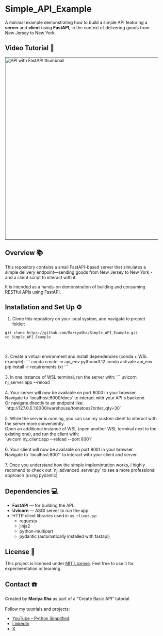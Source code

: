 # Simple_API_Example
A minimal example demonstrating how to build a simple API featuring a **server** and **client** using **FastAPI**, in the context of delivering goods from New Jersey to New York.

## Video Tutorial 🎥
<a href="" target="_blank"><img width="600" alt="API with FastAPI thumbnail" src="https://github.com/user-attachments/assets/5ed594f6-943d-4700-aee8-b6861e9ec12e" /></a>

## Overview 📚

This repository contains a small FastAPI-based server that simulates a simple delivery endpoint—sending goods from New Jersey to New York - and a client script to interact with it.

It is intended as a hands-on demonstration of building and consuming RESTful APIs using FastAPI.

## Installation and Set Up ⚙️

1. Clone this repository on your local system, and navigate to project folder:
```
git clone https://github.com/MariyaSha/Simple_API_Example.git
cd Simple_API_Example
```
<br>
<br>
2. Create a virtual environment and install dependencies (conda + WSL example):
```
conda create -n api_env python=3.12
conda activate api_env
pip install -r requirements.txt
```
<br>
<br>
3. In one instance of WSL terminal, run the server with:
```
uvicorn nj_server:app --reload
```
<br>
<br>
4. Your server will now be available on port 8000 in your browser. 
<br>
Navigate to `localhost:8000/docs` to interact with your API's backend.
<br>
Or navigate directly to an endpoint like: 
<br>
`http://127.0.0.1:8000/warehouse/tomatoes?order_qty=30`
<br>
<br>
5. While the server is running, you can use my custom client to interact with the server more conveniently.
<br>
Open an additional instance of WSL (open another WSL terminal next to the existing one), and run the client with:
<br>
`uvicorn ny_client:app --reload --port 8001`
<br>
<br>
6. Your client will now be available on port 8001 in your browser.
<br>
Navigate to `localhost:8001` to interact with your client and server.
<br>
<br>
7. Once you understand how the simple implemintation works, I highly recomend to check out `nj_advanced_server.py` to see a more professional approach (using pydantic)

## Dependencies 💻
- **FastAPI** — for building the API.
- **Uvicorn** — ASGI server to run the app.
- HTTP client libraries used in `ny_client.py`: 
    - requests
    - jinja2
    - python-multipart
    - pydantic (automatically installed with fastapi)
    
## License 📜

This project is licensed under [MIT License](LICENSE). Feel free to use it for experimentation or learning.

## Contact ☎️

Created by **Mariya Sha** as part of a "Create Basic API" tutorial.  
<br>
Follow my tutorials and projects:
- [YouTube – Python Simplified](https://www.youtube.com/PythonSimplified)  
- [LinkedIn](https://www.linkedin.com/in/mariyasha888)
- [X](https://x.com/MariyaSha888)

